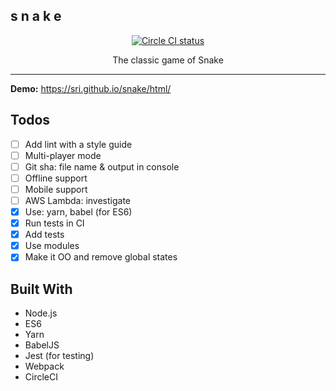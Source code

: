 <p align="center">
  <h2>s n a k e</h2>
</p>
<p align="center">
  <a href="https://circleci.com/gh/sri/snake">
    <img alt="Circle CI status" src="https://circleci.com/gh/sri/snake.png?style=shield"/>
  </a>
</p>
<p align="center">
  The classic game of Snake
</p>

---

**Demo:** https://sri.github.io/snake/html/

## Todos
- [ ] Add lint with a style guide
- [ ] Multi-player mode
- [ ] Git sha: file name & output in console
- [ ] Offline support
- [ ] Mobile support
- [ ] AWS Lambda: investigate
- [x] Use: yarn, babel (for ES6)
- [x] Run tests in CI
- [x] Add tests
- [x] Use modules
- [x] Make it OO and remove global states

## Built With
* Node.js
* ES6
* Yarn
* BabelJS
* Jest (for testing)
* Webpack
* CircleCI
